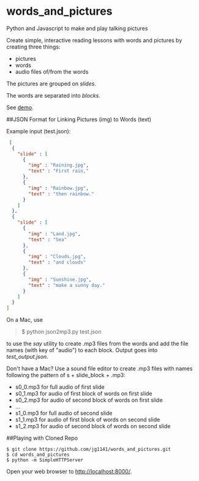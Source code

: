 # words_and_pictures
Python and Javascript to make and play talking pictures

Create simple, interactive reading lessons with words and pictures by creating three things:

- pictures
- words
- audio files of/from the words

The pictures are grouped on *slides*.

The words are separated into *blocks*.

See [demo](http://jg1141.github.io/).

##JSON Format for Linking Pictures (img) to Words (text)

Example input (test.json):

```json
 [
  {
    "slide" : [
      {
        "img" : "Raining.jpg",
        "text" : "First rain,"
      },
      {
        "img" : "Rainbow.jpg",
        "text" : "then rainbow."
      }
    ]
  },
  {
    "slide" : [
      {
        "img" : "Land.jpg",
        "text" : "Sea"
      },
      {
        "img" : "Clouds.jpg",
        "text" : "and clouds"
      },
      {
        "img" : "Sunshine.jpg",
        "text" : "make a sunny day."
      }
    ]
  }
]
```

On a Mac, use 

> $ python json2mp3.py test.json

to use the *say* utility to create .mp3 files from the words and add the file names (with key of "audio") to each block. Output goes into *test_output.json*.

Don't have a Mac? Use a sound file editor to create .mp3 files with names following the pattern of s + slide_block + .mp3:

- s0_0.mp3 for full audio of first slide
- s0_1.mp3 for audio of first block of words on first slide
- s0_2.mp3 for audio of second block of words on first slide
- ...
- s1_0.mp3 for full audio of second slide
- s1_1.mp3 for audio of first block of words on second slide
- s1_2.mp3 for audio of second block of words on second slide


##Playing with Cloned Repo

```
$ git clone https://github.com/jg1141/words_and_pictures.git
$ cd words_and_pictures
$ python -m SimpleHTTPServer
```

Open your web browser to [http://localhost:8000/](http://localhost:8000/).
